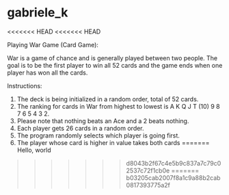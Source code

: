 # gabriele_k
<<<<<<< HEAD
<<<<<<< HEAD

Playing War Game (Card Game):

War is a game of chance and is generally played between two people. The goal is to be the first player to win all 52 cards and the game ends when one player has won all the cards.

Instructions:
1. The deck is being initialized in a random order, total of 52 cards.
2. The ranking for cards in War from highest to lowest is A K Q J T (10) 9 8 7 6 5 4 3 2. 
3. Please note that nothing beats an Ace and a 2 beats nothing.
4. Each player gets 26 cards in a random order. 
5. The program randomly selects which player is going first.
6.  The player whose card is higher in value takes both cards
=======
Hello, world
>>>>>>> d8043b2f67c4e5b9c837a7c79c02537c72f1cb0e
=======
>>>>>>> b03205cab2007f8a1c9a88b2cab0817393775a2f
